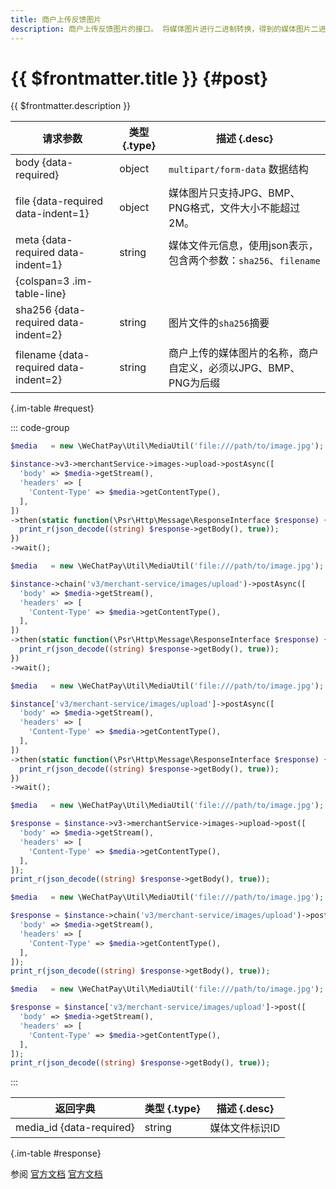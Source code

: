 ```yaml
---
title: 商户上传反馈图片
description: 商户上传反馈图片的接口。 将媒体图片进行二进制转换，得到的媒体图片二进制内容，在请求body中上传此二进制内容。 媒体图片只支持jpg、png、bmp格式，文件大小不能超过2M。
---
```


# {{ $frontmatter.title }} {#post}

{{ $frontmatter.description }}

| 请求参数 | 类型 {.type} | 描述 {.desc}
| --- | --- | ---
| body {data-required} | object | `multipart/form-data` 数据结构
| file {data-required data-indent=1} | object | 媒体图⽚只⽀持JPG、BMP、PNG格式，⽂件⼤⼩不能超过2M。
| meta {data-required data-indent=1} | string | 媒体文件元信息，使用json表示，包含两个参数：`sha256`、`filename`
| {colspan=3 .im-table-line}
| sha256 {data-required data-indent=2} | string | 图片文件的`sha256`摘要
| filename {data-required data-indent=2} | string | 商户上传的媒体图片的名称，商户自定义，必须以JPG、BMP、PNG为后缀

{.im-table #request}

::: code-group

```php [异步纯链式]
$media   = new \WeChatPay\Util\MediaUtil('file:///path/to/image.jpg');

$instance->v3->merchantService->images->upload->postAsync([
  'body' => $media->getStream(),
  'headers' => [
    'Content-Type' => $media->getContentType(),
  ],
])
->then(static function(\Psr\Http\Message\ResponseInterface $response) {
  print_r(json_decode((string) $response->getBody(), true));
})
->wait();
```

```php [异步声明式]
$media   = new \WeChatPay\Util\MediaUtil('file:///path/to/image.jpg');

$instance->chain('v3/merchant-service/images/upload')->postAsync([
  'body' => $media->getStream(),
  'headers' => [
    'Content-Type' => $media->getContentType(),
  ],
])
->then(static function(\Psr\Http\Message\ResponseInterface $response) {
  print_r(json_decode((string) $response->getBody(), true));
})
->wait();
```

```php [异步属性式]
$media   = new \WeChatPay\Util\MediaUtil('file:///path/to/image.jpg');

$instance['v3/merchant-service/images/upload']->postAsync([
  'body' => $media->getStream(),
  'headers' => [
    'Content-Type' => $media->getContentType(),
  ],
])
->then(static function(\Psr\Http\Message\ResponseInterface $response) {
  print_r(json_decode((string) $response->getBody(), true));
})
->wait();
```

```php [同步纯链式]
$media   = new \WeChatPay\Util\MediaUtil('file:///path/to/image.jpg');

$response = $instance->v3->merchantService->images->upload->post([
  'body' => $media->getStream(),
  'headers' => [
    'Content-Type' => $media->getContentType(),
  ],
]);
print_r(json_decode((string) $response->getBody(), true));
```

```php [同步声明式]
$media   = new \WeChatPay\Util\MediaUtil('file:///path/to/image.jpg');

$response = $instance->chain('v3/merchant-service/images/upload')->post([
  'body' => $media->getStream(),
  'headers' => [
    'Content-Type' => $media->getContentType(),
  ],
]);
print_r(json_decode((string) $response->getBody(), true));
```

```php [同步属性式]
$media   = new \WeChatPay\Util\MediaUtil('file:///path/to/image.jpg');

$response = $instance['v3/merchant-service/images/upload']->post([
  'body' => $media->getStream(),
  'headers' => [
    'Content-Type' => $media->getContentType(),
  ],
]);
print_r(json_decode((string) $response->getBody(), true));
```

:::

| 返回字典 | 类型 {.type} | 描述 {.desc}
| --- | --- | ---
| media_id {data-required} | string | 媒体文件标识ID

{.im-table #response}

参阅 [官方文档](https://pay.weixin.qq.com/docs/partner/apis/consumer-complaint/images/create-images.html) [官方文档](https://pay.weixin.qq.com/wiki/doc/apiv3/wxpay/tool/merchant-service/chapter5_1.shtml)
